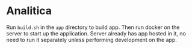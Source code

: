 # Analitica

Run `build.sh` in the `app` directory to build app.
Then run docker on the server to start up the application.
Server already has app hosted in it, no need to run it separately unless performing development on the app.
